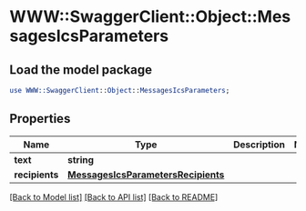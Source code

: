 # WWW::SwaggerClient::Object::MessagesIcsParameters

## Load the model package
```perl
use WWW::SwaggerClient::Object::MessagesIcsParameters;
```

## Properties
Name | Type | Description | Notes
------------ | ------------- | ------------- | -------------
**text** | **string** |  | 
**recipients** | [**MessagesIcsParametersRecipients**](MessagesIcsParametersRecipients.md) |  | 

[[Back to Model list]](../README.md#documentation-for-models) [[Back to API list]](../README.md#documentation-for-api-endpoints) [[Back to README]](../README.md)


